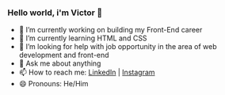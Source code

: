 ### Hello world, i'm Victor 👋


- 🔭 I’m currently working on building my Front-End career
- 🌱 I’m currently learning HTML and CSS
- 🤔 I’m looking for help with job opportunity in the area of web development and front-end
- 💬 Ask me about anything
- 📫 How to reach me: [LinkedIn](https://www.linkedin.com/in/victor-luis-barbosa/) | [Instagram](https//https://www.instagram.com/devictorl/)
- 😄 Pronouns: He/Him
